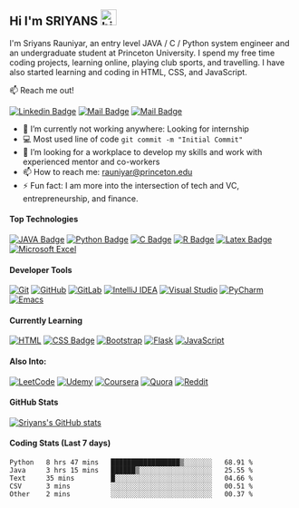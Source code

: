 
## Hi I'm SRIYANS <img src="https://user-images.githubusercontent.com/1303154/88677602-1635ba80-d120-11ea-84d8-d263ba5fc3c0.gif" width="28px" alt="hi">

I'm Sriyans Rauniyar, an entry level JAVA / C / Python system engineer and an undergraduate student at Princeton University. I spend my free time coding projects, learning online, playing club sports, and travelling. I have also started learning and coding in HTML, CSS, and JavaScript.

:mailbox: Reach me out!

[![Linkedin Badge](https://img.shields.io/badge/-Sriyans-0e76a8?style=flat&labelColor=0e76a8&logo=linkedin&logoColor=white)](https://www.linkedin.com/in/rauniyar-sriyans/) [![Mail Badge](https://img.shields.io/badge/-@sriyans_17-e84393?style=flat&labelColor=e84393&logo=instagram&logoColor=white)](https://www.instagram.com/sriyans_17/) [![Mail Badge](https://img.shields.io/badge/-sriyansrauniyar-c0392b?style=flat&labelColor=c0392b&logo=gmail&logoColor=white)](mailto:rauniyar@princeton.edu)

<!-- TODO: Add last video link -->

- 🔭 I’m currently not working anywhere: Looking for internship
- :computer: Most used line of code `git commit -m "Initial Commit"`
- 🤔 I’m looking for a workplace to develop my skills and work with experienced mentor and co-workers
- 📫 How to reach me: rauniyar@princeton.edu
- ⚡ Fun fact: I am more into the intersection of tech and VC, entrepreneurship, and finance.

#### Top Technologies

<!-- TODO: Make technologies links takes you to repositories -->

[![JAVA Badge](https://img.shields.io/badge/-JAVA-61DBFB?style=for-the-badge&labelColor=black&logo=java&logoColor=61DBFB)](#) [![Python Badge](https://img.shields.io/badge/python-3670A0?style=for-the-badge&logo=python&logoColor=ffdd54)](#) [![C Badge](https://img.shields.io/badge/c-%2300599C.svg?style=for-the-badge&logo=c&logoColor=white)](#) [![R Badge](https://img.shields.io/badge/r-%23276DC3.svg?style=for-the-badge&logo=r&logoColor=white)](#) [![Latex Badge](https://img.shields.io/badge/latex-%23008080.svg?style=for-the-badge&logo=latex&logoColor=white)](#) [![Microsoft Excel](https://img.shields.io/badge/Microsoft_Excel-217346?style=for-the-badge&logo=microsoft-excel&logoColor=white)](#)

#### Developer Tools

[![Git](https://img.shields.io/badge/git-%23F05033.svg?style=for-the-badge&logo=git&logoColor=white)](#) [![GitHub](https://img.shields.io/badge/github-%23121011.svg?style=for-the-badge&logo=github&logoColor=white)](#) [![GitLab](https://img.shields.io/badge/gitlab-%23181717.svg?style=for-the-badge&logo=gitlab&logoColor=white)](#) [![IntelliJ IDEA](https://img.shields.io/badge/IntelliJIDEA-000000.svg?style=for-the-badge&logo=intellij-idea&logoColor=white)](#) [![Visual Studio](https://img.shields.io/badge/Visual%20Studio-5C2D91.svg?style=for-the-badge&logo=visual-studio&logoColor=white)](#) [![PyCharm](https://img.shields.io/badge/pycharm-143?style=for-the-badge&logo=pycharm&logoColor=black&color=black&labelColor=green)](#) [![Emacs](https://img.shields.io/badge/Emacs-%237F5AB6.svg?&style=for-the-badge&logo=gnu-emacs&logoColor=white)](#)


#### Currently Learning 

[![HTML](https://img.shields.io/badge/html5-%23E34F26.svg?style=for-the-badge&logo=html5&logoColor=white)](#) [![CSS Badge](https://img.shields.io/badge/css3-%231572B6.svg?style=for-the-badge&logo=css3&logoColor=white)](#) [![Bootstrap](https://img.shields.io/badge/bootstrap-%23563D7C.svg?style=for-the-badge&logo=bootstrap&logoColor=white)](#) [![Flask](https://img.shields.io/badge/flask-%23000.svg?style=for-the-badge&logo=flask&logoColor=white)](#) [![JavaScript](https://img.shields.io/badge/javascript-%23323330.svg?style=for-the-badge&logo=javascript&logoColor=%23F7DF1E)](#)

#### Also Into:

[![LeetCode](https://img.shields.io/badge/LeetCode-000000?style=for-the-badge&logo=LeetCode&logoColor=#d16c06)](#) [![Udemy](https://img.shields.io/badge/Udemy-A435F0?style=for-the-badge&logo=Udemy&logoColor=white)](#) [![Coursera](https://img.shields.io/badge/Coursera-%230056D2.svg?style=for-the-badge&logo=Coursera&logoColor=white)](#) [![Quora](https://img.shields.io/badge/Quora-%23B92B27.svg?style=for-the-badge&logo=Quora&logoColor=white)](#) [![Reddit](https://img.shields.io/badge/Reddit-%23FF4500.svg?style=for-the-badge&logo=Reddit&logoColor=white)](#) 

#### GitHub Stats

[![Sriyans's GitHub stats](https://github-readme-stats.vercel.app/api?username=RauniyarSriyans&hide=prs,contribs&theme=tokyonight)](https://github.com/RauniyarSriyans/github-readme-stats)

#### Coding Stats (Last 7 days)
  
<!--START_SECTION:waka-->

```text
Python   8 hrs 47 mins   █████████████████▒░░░░░░░   68.91 %
Java     3 hrs 15 mins   ██████▒░░░░░░░░░░░░░░░░░░   25.55 %
Text     35 mins         █░░░░░░░░░░░░░░░░░░░░░░░░   04.66 %
CSV      3 mins          ░░░░░░░░░░░░░░░░░░░░░░░░░   00.51 %
Other    2 mins          ░░░░░░░░░░░░░░░░░░░░░░░░░   00.37 %
```

<!--END_SECTION:waka-->
